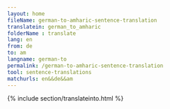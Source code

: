 ```yaml
---
layout: home
fileName: german-to-amharic-sentence-translation
translatein: german_to_amharic
folderName : translate
lang: en
from: de
to: am
langname: german-to
permalink: /german-to-amharic-sentence-translation
tool: sentence-translations
matchurls: en&&de&&am
---
```

{% include section/translateinto.html %}
